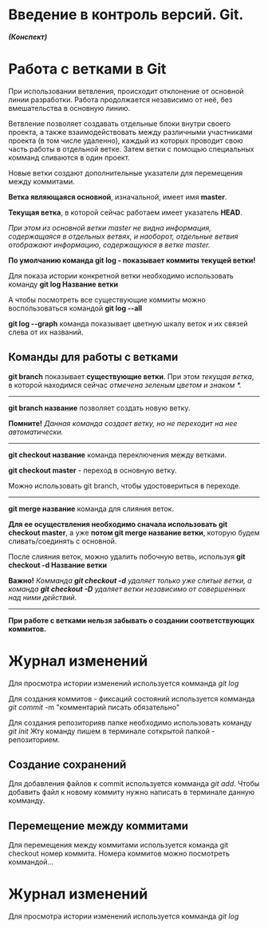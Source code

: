 # Введение в контроль версий. Git.
***(Конспект)***



# Работа с ветками в Git

При использовании ветвления,  происходит отклонение от основной линии разработки. Работа продолжается независимо от неё, без вмешательства в основную линию. 

Ветвление позволяет создавать отдельные блоки внутри своего проекта, а также взаимодействовать между различными участниками проекта (в том числе удаленно), каждый из которых проводит свою часть работы в отдельной ветке. Затем ветки с помощью специальных комманд сливаются в один проект.

Новые ветки создают дополнительные указатели для перемещения между коммитами.

**Ветка являющаяся основной**, изначальной, имеет имя **master**.

**Текущая ветка**, в которой сейчас работаем имеет указатель **HEAD**.

*При этом из основной ветки master не видна информация, содержащаяся в отдельных ветвях, и наоборот, отдельные ветвия отображают информацию, содержащуюся в ветке master.*

**По умолчанию команда git log - показывает коммиты текущей ветки!**

Для показа истории конкретной ветки необходимо использовать команду **git log Название ветки**

А чтобы посмотреть все существующие коммиты можно воспользоваться командой **git log --all**

**git log --graph** команда показывает цветную шкалу веток и их связей слева от их названий.


## Команды для работы с ветками

**git branch** показывает **существующие ветки**. При этом *текущая ветка*, в которой находимся сейчас *отмечена зеленым цветом и знаком \*.*

***

**git branch название** позволяет создать новую ветку.

**Помните!** *Данная команда создает ветку, но не переходит на нее автоматически.*

***

**git checkout название** команда переключения между ветками.

**git checkout master** - переход в основную ветку.

Можно использовать git branch, чтобы удостовериться в переходе.

***

**git merge название** команда для слияния веток. 

**Для ее осуществления необходимо сначала использовать git checkout master**, а уже **потом git merge название ветки**, которую будем сливать/соединять с основной.

После слияния веток, можно удалить побочную ветвь, используя **git checkout -d Название ветки**

**Важно!** _Комманда **git checkout -d** удаляет только уже слитые ветки, а команда **git checkout -D** удаляет ветки независимо от совершенных над ними действий._

***

**При работе с ветками нельзя забывать о создании соответствующих коммитов.**












# Журнал изменений
Для просмотра истории изменений используется комманда *git log*

Для создания коммитов - фиксаций состояний используется комманда *git commit* -m "комментарий писать обязательно"

Для создания репозиторияв папке необходимо использовать команду *git init* Жту команду пишем в терминале соткрытой папкой - репозиторием.

## Создание сохранений

Для добавления файлов к commit используется комманда *git add*. Чтобы добавить файл к новому коммиту нужно написать в терминале данную комманду.

## Перемещение между коммитами
Для перемещения между коммитами используется команда git checkout номер коммита. Номера коммитов можно посмотреть коммандой...


# Журнал изменений
Для просмотра истории изменений используется комманда *git log*

